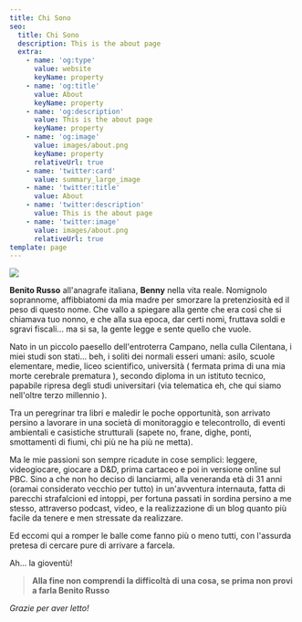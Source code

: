 ```yaml
---
title: Chi Sono
seo:
  title: Chi Sono
  description: This is the about page
  extra:
    - name: 'og:type'
      value: website
      keyName: property
    - name: 'og:title'
      value: About
      keyName: property
    - name: 'og:description'
      value: This is the about page
      keyName: property
    - name: 'og:image'
      value: images/about.png
      keyName: property
      relativeUrl: true
    - name: 'twitter:card'
      value: summary_large_image
    - name: 'twitter:title'
      value: About
    - name: 'twitter:description'
      value: This is the about page
    - name: 'twitter:image'
      value: images/about.png
      relativeUrl: true
template: page
---
```

![](images/F9948E56-E51F-4938-A4B4-560E74E543CC2021-11-20\_22-01-24\_865.jpg)

**Benito Russo** all'anagrafe italiana, **Benny** nella vita reale. Nomignolo soprannome, affibbiatomi da mia madre per smorzare la pretenziosità ed il peso di questo nome. Che vallo a spiegare alla gente che era così che si chiamava tuo nonno, e che alla sua epoca, dar certi nomi, fruttava soldi e sgravi fiscali... ma si sa, la gente legge e sente quello che vuole. 

Nato in un piccolo paesello dell'entroterra Campano, nella culla Cilentana, i miei studi son stati... beh, i soliti dei normali esseri umani: asilo, scuole 
elementare, medie, liceo scientifico, università ( fermata prima di una mia morte cerebrale prematura ), secondo diploma in un istituto tecnico,
 papabile ripresa degli studi universitari (via telematica eh, che qui siamo nell'oltre terzo millennio ).

Tra un peregrinar tra libri e maledir le poche opportunità, son arrivato persino a lavorare in una società di monitoraggio e telecontrollo, di eventi ambientali e casistiche strutturali (sapete no, frane, dighe, ponti, smottamenti di fiumi, chi più ne ha più ne metta).

Ma le mie passioni son sempre ricadute in cose semplici: leggere, videogiocare, giocare a D\&D, prima cartaceo e poi in versione online sul PBC. Sino a che non ho deciso di lanciarmi, alla veneranda età di 31 anni (oramai considerato vecchio per tutto) in un'avventura internauta, fatta di parecchi strafalcioni ed intoppi, per fortuna passati in sordina persino a me stesso, attraverso podcast, video, e la realizzazione di un blog quanto più facile da tenere e men stressate da realizzare.

Ed eccomi qui a romper le balle come fanno più o meno tutti, con l'assurda pretesa di cercare pure di arrivare a farcela.


Ah... la gioventù!

> **Alla fine non comprendi la difficoltà di una cosa, se prima non provi a farla  Benito Russo**

*Grazie per aver letto!*
